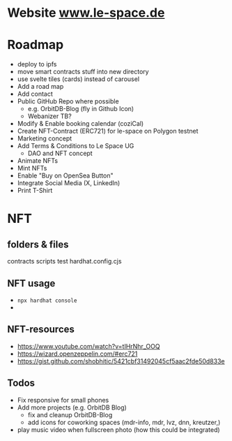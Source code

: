 # Website www.le-space.de

# Roadmap
- deploy to ipfs
- move smart contracts stuff into new directory
- use svelte tiles (cards) instead of carousel
- Add a road map 
- Add contact
- Public GitHub Repo where possible 
  - e.g. OrbitDB-Blog (fly in Github Icon)
  - Webanizer TB? 
- Modify & Enable booking calendar (coziCal) 
- Create NFT-Contract (ERC721) for le-space on Polygon testnet
- Marketing concept
- Add Terms & Conditions to Le Space UG
  - DAO and NFT concept
- Animate NFTs
- Mint NFTs
- Enable "Buy on OpenSea Button"
- Integrate Social Media (X, LinkedIn)
- Print T-Shirt

# NFT
## folders & files
contracts
scripts
test
hardhat.config.cjs

## NFT usage
- ```npx hardhat console```
- ``` ```

## NFT-resources
- https://www.youtube.com/watch?v=tIHrNhr_OOQ
- https://wizard.openzeppelin.com/#erc721
- https://gist.github.com/shobhitic/5421cbf31492045cf5aac2fde50d833e


## Todos
- Fix responsive for small phones
- Add more projects (e.g. OrbitDB Blog)
  - fix and cleanup OrbitDB-Blog 
  - add icons for coworking spaces (mdr-info, mdr, lvz, dnn, kreutzer,)
- play music video when fullscreen photo (how this could be integrated)
